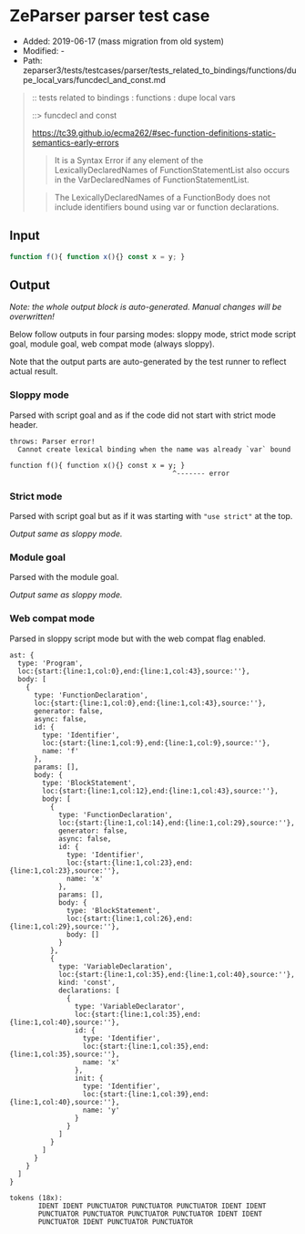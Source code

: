 # ZeParser parser test case

- Added: 2019-06-17 (mass migration from old system)
- Modified: -
- Path: zeparser3/tests/testcases/parser/tests_related_to_bindings/functions/dupe_local_vars/funcdecl_and_const.md

> :: tests related to bindings : functions : dupe local vars
>
> ::> funcdecl and const
> 
> https://tc39.github.io/ecma262/#sec-function-definitions-static-semantics-early-errors
> 
> > It is a Syntax Error if any element of the LexicallyDeclaredNames of FunctionStatementList also occurs in the VarDeclaredNames of FunctionStatementList.
> 
> > The LexicallyDeclaredNames of a FunctionBody does not include identifiers bound using var or function declarations.

## Input

`````js
function f(){ function x(){} const x = y; }
`````

## Output

_Note: the whole output block is auto-generated. Manual changes will be overwritten!_

Below follow outputs in four parsing modes: sloppy mode, strict mode script goal, module goal, web compat mode (always sloppy).

Note that the output parts are auto-generated by the test runner to reflect actual result.

### Sloppy mode

Parsed with script goal and as if the code did not start with strict mode header.

`````
throws: Parser error!
  Cannot create lexical binding when the name was already `var` bound

function f(){ function x(){} const x = y; }
                                        ^------- error
`````

### Strict mode

Parsed with script goal but as if it was starting with `"use strict"` at the top.

_Output same as sloppy mode._

### Module goal

Parsed with the module goal.

_Output same as sloppy mode._

### Web compat mode

Parsed in sloppy script mode but with the web compat flag enabled.

`````
ast: {
  type: 'Program',
  loc:{start:{line:1,col:0},end:{line:1,col:43},source:''},
  body: [
    {
      type: 'FunctionDeclaration',
      loc:{start:{line:1,col:0},end:{line:1,col:43},source:''},
      generator: false,
      async: false,
      id: {
        type: 'Identifier',
        loc:{start:{line:1,col:9},end:{line:1,col:9},source:''},
        name: 'f'
      },
      params: [],
      body: {
        type: 'BlockStatement',
        loc:{start:{line:1,col:12},end:{line:1,col:43},source:''},
        body: [
          {
            type: 'FunctionDeclaration',
            loc:{start:{line:1,col:14},end:{line:1,col:29},source:''},
            generator: false,
            async: false,
            id: {
              type: 'Identifier',
              loc:{start:{line:1,col:23},end:{line:1,col:23},source:''},
              name: 'x'
            },
            params: [],
            body: {
              type: 'BlockStatement',
              loc:{start:{line:1,col:26},end:{line:1,col:29},source:''},
              body: []
            }
          },
          {
            type: 'VariableDeclaration',
            loc:{start:{line:1,col:35},end:{line:1,col:40},source:''},
            kind: 'const',
            declarations: [
              {
                type: 'VariableDeclarator',
                loc:{start:{line:1,col:35},end:{line:1,col:40},source:''},
                id: {
                  type: 'Identifier',
                  loc:{start:{line:1,col:35},end:{line:1,col:35},source:''},
                  name: 'x'
                },
                init: {
                  type: 'Identifier',
                  loc:{start:{line:1,col:39},end:{line:1,col:40},source:''},
                  name: 'y'
                }
              }
            ]
          }
        ]
      }
    }
  ]
}

tokens (18x):
       IDENT IDENT PUNCTUATOR PUNCTUATOR PUNCTUATOR IDENT IDENT
       PUNCTUATOR PUNCTUATOR PUNCTUATOR PUNCTUATOR IDENT IDENT
       PUNCTUATOR IDENT PUNCTUATOR PUNCTUATOR
`````


